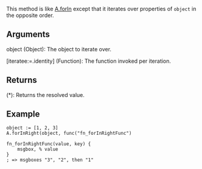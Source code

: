 This method is like [A.forIn](/?id=forin) except that it iterates over properties of `object` in the opposite order.


## Arguments
object (Object): The object to iterate over.

[iteratee:=.identity] (Function): The function invoked per iteration.


## Returns
(*): Returns the resolved value.

## Example
```autohotkey
object := [1, 2, 3]
A.forInRight(object, func("fn_forInRightFunc")

fn_forInRightFunc(value, key) {
	msgbox, % value
}
; => msgboxes "3", "2", then "1"
```
